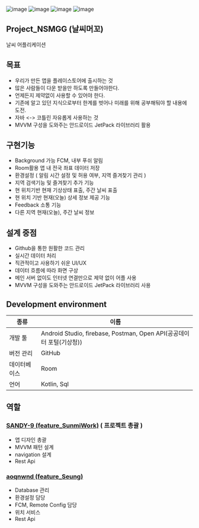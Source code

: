 ![image](https://user-images.githubusercontent.com/71866565/109917806-44542c00-7cf9-11eb-9655-d9a9a6ea6bbe.png)
![image](https://user-images.githubusercontent.com/71866565/109918937-2982b700-7cfb-11eb-9762-a167b137c040.png)
![image](https://user-images.githubusercontent.com/71866565/109919022-4fa85700-7cfb-11eb-85e2-5b283fb6ce73.png)
![image](https://user-images.githubusercontent.com/71866565/109917867-651c8180-7cf9-11eb-9af9-d388993bf6bc.png)

## Project_NSMGG (날씨머꼬)
날씨 어플리케이션

## 목표
- 우리가 만든 앱을 플레이스토어에 출시하는 것
- 많은 사람들이 다운 받을만 하도록 만들어야한다.
- 언제든지 제약없이 사용할 수 있어야 한다.
- 기존에 알고 있던 지식으로부터 한계를 벗어나 미래를 위해 공부해둬야 할 내용에 도전.
- 자바 <-> 코틀린 자유롭게 사용하는 것
- MVVM 구성을 도와주는 안드로이드 JetPack 라이브러리 활용

## 구현기능
- Background 가능 FCM, 내부 푸쉬 알림
- Room활용 앱 내 전국 좌표 데이터 저장
- 환경설정 ( 알림 시간 설정 및 허용 여부, 지역 즐겨찾기 관리 )
- 지역 검색기능 및 즐겨찾기 추가 기능
- 현 위치기반 현재 기상상태 표출, 주간 날씨 표출
- 현 위치 기반 현재(오늘) 상세 정보 제공 기능
- Feedback 소통 기능
- 다른 지역 현재(오늘), 주간 날씨 정보

## 설계 중점
- Github을 통한 원활한 코드 관리
- 실시간 데이터 처리
- 직관적이고 사용하기 쉬운 UI/UX
- 데이터 흐름에 따라 화면 구상
- 메인 서버 없이도 인터넷 연결만으로 제약 없이 어플 사용
- MVVM 구성을 도와주는 안드로이드 JetPack 라이브러리 사용

## Development environment

| 종류 | 이름 |
| ------ | ------ |
| 개발 툴 | Android Studio, firebase, Postman, Open API(공공데이터 포털(기상청)) |
| 버전 관리 | GitHub |
| 데이터베이스 | Room |
| 언어 | Kotlin, Sql |

## 역할
### [SANDY-9 (feature_SunmiWork)](https://github.com/SANDY-9) ( 프로젝트 총괄 )
- 앱 디자인 총괄
- MVVM 패턴 설계
- navigation 설계
- Rest Api

### [aoqnwnd (feature_Seung)](https://github.com/aoqnwnd)
- Database 관리
- 환경설정 담당
- FCM, Remote Config 담당
- 위치 서비스
- Rest Api

